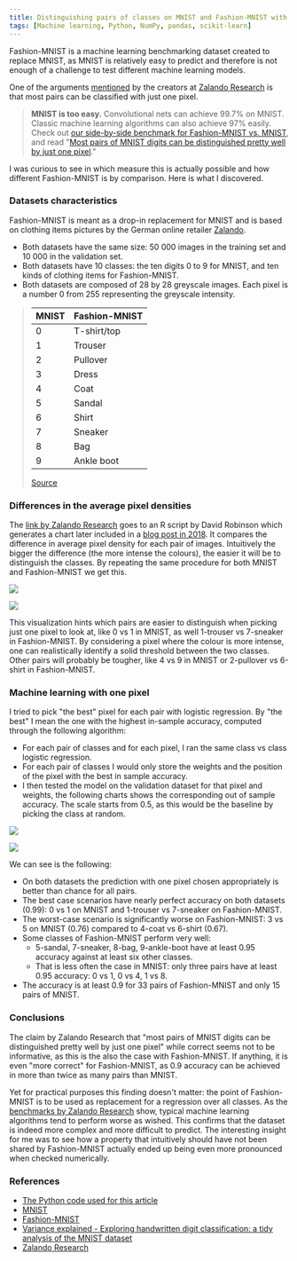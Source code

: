 ```yaml
---
title: Distinguishing pairs of classes on MNIST and Fashion-MNIST with just one pixel
tags: [Machine learning, Python, NumPy, pandas, scikit-learn]
---
```


Fashion-MNIST is a machine learning benchmarking dataset created to replace MNIST, as MNIST is relatively easy to predict and therefore is not enough of a challenge to test different machine learning models.

One of the arguments [mentioned](https://github.com/zalandoresearch/fashion-mnist#to-serious-machine-learning-researchers) by the creators at [Zalando Research](https://research.zalando.com/) is that most pairs can be classified with just one pixel.
> **MNIST is too easy.** Convolutional nets can achieve 99.7% on MNIST. Classic machine learning algorithms can also achieve 97% easily. Check out [our side-by-side benchmark for Fashion-MNIST vs. MNIST](http://fashion-mnist.s3-website.eu-central-1.amazonaws.com/), and read "[Most pairs of MNIST digits can be distinguished pretty well by just one pixel](https://gist.github.com/dgrtwo/aaef94ecc6a60cd50322c0054cc04478)."

I was curious to see in which measure this is actually possible and how different Fashion-MNIST is by comparison. Here is what I discovered. 

### Datasets characteristics 
Fashion-MNIST is meant as a drop-in replacement for MNIST and is based on clothing items pictures by the German online retailer [Zalando](https://www.zalando.com/).
* Both datasets have the same size: 50 000 images in the training set and 10 000 in the validation set.
* Both datasets have 10 classes: the ten digits 0 to 9 for MNIST, and ten kinds of  clothing items for Fashion-MNIST.
* Both datasets are composed of 28 by 28 greyscale images. Each pixel is a number 0 from 255 representing the greyscale intensity. 

> | MNIST | Fashion-MNIST |
> | --- | --- |
> | 0 | T-shirt/top |
> | 1 | Trouser |
> | 2 | Pullover |
> | 3 | Dress |
> | 4 | Coat |
> | 5 | Sandal |
> | 6 | Shirt |
> | 7 | Sneaker |
> | 8 | Bag |
> | 9 | Ankle boot |
>
> [Source](https://github.com/zalandoresearch/fashion-mnist/blob/master/README.md#labels)

### Differences in the average pixel densities
The [link by Zalando Research](https://gist.github.com/dgrtwo/aaef94ecc6a60cd50322c0054cc04478) goes to an R script by David Robinson which generates a chart later included in a [blog post in 2018](http://varianceexplained.org/r/digit-eda/). It compares the difference in average pixel density for each pair of images. Intuitively the bigger the difference (the more intense the colours), the easier it will be to distinguish the classes. By repeating the same procedure for both MNIST and Fashion-MNIST we get this.

![](/assets/2021/mnist-pairwise-one-pixel/avg_differences_mnist.png)

![](/assets/2021/mnist-pairwise-one-pixel/avg_differences_fashion.png)

This visualization hints which pairs are easier to distinguish when picking just one pixel to look at, like 0 vs 1 in MNIST, as well 1-trouser vs 7-sneaker in Fashion-MNIST. By considering a pixel where the colour is more intense, one can realistically identify a solid threshold between the two classes. Other pairs will probably be tougher, like 4 vs 9 in MNIST or 2-pullover vs 6-shirt in Fashion-MNIST.

### Machine learning with one pixel
I tried to pick "the best" pixel for each pair with logistic regression. By "the best" I mean the one with the highest in-sample accuracy, computed through the following algorithm:
* For each pair of classes and for each pixel, I ran the same class vs class logistic regression.
* For each pair of classes I would only store the weights and the position of the pixel with the best in sample accuracy.
* I then tested the model on the validation dataset for that pixel and weights, the following charts shows the corresponding out of sample accuracy. The scale starts from 0.5, as this would be the baseline by picking the class at random.

![](/assets/2021/mnist-pairwise-one-pixel/accuracy_1px_pairwise_mnist.png)

![](/assets/2021/mnist-pairwise-one-pixel/accuracy_1px_pairwise_fashion.png)

We can see is the following:
* On both datasets the prediction with one pixel chosen appropriately is better than chance for all pairs.
* The best case scenarios have nearly perfect accuracy on both datasets (0.99): 0 vs 1 on MNIST and 1-trouser vs 7-sneaker on Fashion-MNIST.
* The worst-case scenario is significantly worse on Fashion-MNIST: 3 vs 5 on MNIST (0.76) compared to 4-coat vs 6-shirt (0.67).
* Some classes of Fashion-MNIST perform very well: 
    * 5-sandal, 7-sneaker, 8-bag, 9-ankle-boot have at least 0.95 accuracy against at least six other classes.
    * That is less often the case in MNIST: only three pairs have at least 0.95 accuracy: 0 vs 1, 0 vs 4, 1 vs 8.
*  The accuracy is at least 0.9 for 33 pairs of Fashion-MNIST and only 15 pairs of MNIST.

### Conclusions
The claim by Zalando Research that "most pairs of MNIST digits can be distinguished pretty well by just one pixel" while correct seems not to be informative, as this is the also the case with Fashion-MNIST. If anything, it is even "more correct" for Fashion-MNIST, as 0.9 accuracy can be achieved in more than twice as many pairs than MNIST.  

Yet for practical purposes this finding doesn't matter: the point of Fashion-MNIST is to be used as replacement for a regression over all classes. As the [benchmarks by Zalando Research](http://fashion-mnist.s3-website.eu-central-1.amazonaws.com/) show, typical machine learning algorithms tend to perform worse as wished. This confirms that the dataset is indeed more complex and more difficult to predict. The interesting insight for me was to see how a property that intuitively should have not been shared by Fashion-MNIST actually ended up being even more pronounced when checked numerically.

### References
* [The Python code used for this article](https://github.com/lucafrance/mnist-pixel)
* [MNIST](http://yann.lecun.com/exdb/mnist/)
* [Fashion-MNIST](https://github.com/zalandoresearch/fashion-mnist)
* [Variance explained - Exploring handwritten digit classification: a tidy analysis of the MNIST dataset](http://varianceexplained.org/r/digit-eda/)
* [Zalando Research](https://research.zalando.com/)
